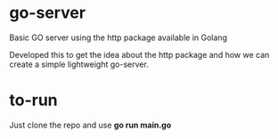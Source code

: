 # go-server
Basic GO server using the http package available in Golang

Developed this to get the idea about the http package and how we can create a simple lightweight go-server.

# to-run

Just clone the repo and use
**go run main.go**
